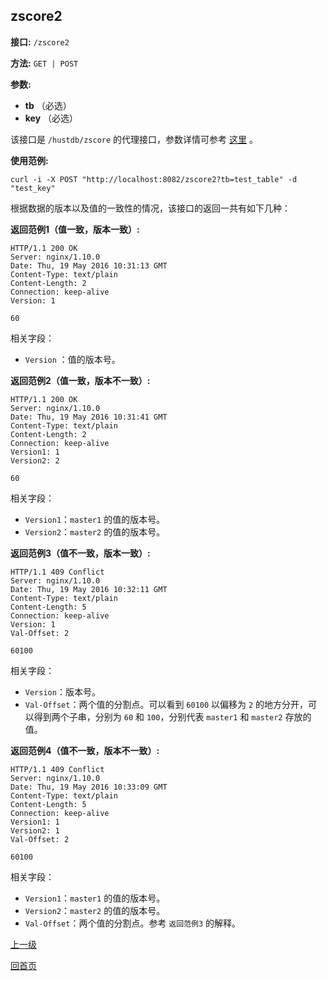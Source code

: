 ## zscore2 ##

**接口:** `/zscore2`

**方法:** `GET | POST`

**参数:** 

*  **tb** （必选）  
*  **key** （必选）  

该接口是 `/hustdb/zscore` 的代理接口，参数详情可参考 [这里](../hustdb/hustdb/zscore.md) 。

**使用范例:**

    curl -i -X POST "http://localhost:8082/zscore2?tb=test_table" -d "test_key"

根据数据的版本以及值的一致性的情况，该接口的返回一共有如下几种：

**返回范例1（值一致，版本一致）:**

    HTTP/1.1 200 OK
    Server: nginx/1.10.0
    Date: Thu, 19 May 2016 10:31:13 GMT
    Content-Type: text/plain
    Content-Length: 2
    Connection: keep-alive
    Version: 1
    
    60

相关字段：
  
* `Version` ：值的版本号。

**返回范例2（值一致，版本不一致）:**

    HTTP/1.1 200 OK
    Server: nginx/1.10.0
    Date: Thu, 19 May 2016 10:31:41 GMT
    Content-Type: text/plain
    Content-Length: 2
    Connection: keep-alive
    Version1: 1
    Version2: 2
    
    60

相关字段：

* `Version1`：`master1` 的值的版本号。  
* `Version2`：`master2` 的值的版本号。

**返回范例3（值不一致，版本一致）:**

    HTTP/1.1 409 Conflict
    Server: nginx/1.10.0
    Date: Thu, 19 May 2016 10:32:11 GMT
    Content-Type: text/plain
    Content-Length: 5
    Connection: keep-alive
    Version: 1
    Val-Offset: 2
    
    60100

相关字段：

* `Version`：版本号。  
* `Val-Offset`：两个值的分割点。可以看到 `60100` 以偏移为 `2` 的地方分开，可以得到两个子串，分别为 `60` 和 `100`，分别代表 `master1` 和 `master2` 存放的值。

**返回范例4（值不一致，版本不一致）:**

    HTTP/1.1 409 Conflict
    Server: nginx/1.10.0
    Date: Thu, 19 May 2016 10:33:09 GMT
    Content-Type: text/plain
    Content-Length: 5
    Connection: keep-alive
    Version1: 1
    Version2: 1
    Val-Offset: 2
    
    60100

相关字段：

* `Version1`：`master1` 的值的版本号。  
* `Version2`：`master2` 的值的版本号。
* `Val-Offset`：两个值的分割点。参考 `返回范例3` 的解释。

[上一级](../ha.md)

[回首页](../../index.md)